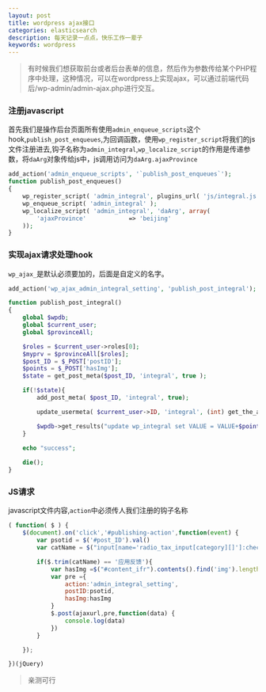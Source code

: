 ```yaml
---
layout: post
title: wordpress ajax接口
categories: elasticsearch
description: 每天记录一点点，快乐工作一辈子
keywords: wordpress
---
```


> 有时候我们想获取前台或者后台表单的信息，然后作为参数传给某个PHP程序中处理，这种情况，可以在wordpress上实现ajax，可以通过前端代码后/wp-admin/admin-ajax.php进行交互。


### 注册javascript

首先我们是操作后台页面所有使用`admin_enqueue_scripts`这个hook,`publish_post_enqueues`,为回调函数，使用`wp_register_script`将我们的js文件注册进去,钩子名称为`admin_integral`,`wp_localize_script`的作用是传递参数，将`daArg`对象传给js中，js调用访问为`daArg.ajaxProvince`

```PHP
add_action('admin_enqueue_scripts', '`publish_post_enqueues`');
function publish_post_enqueues()
{
    wp_register_script( 'admin_integral', plugins_url( 'js/integral.js', __FILE__ ),array( 'jquery' ));
    wp_enqueue_script( 'admin_integral' );
    wp_localize_script( 'admin_integral', 'daArg', array(
        'ajaxProvince'            => 'beijing'
    ));
}
```


### 实现ajax请求处理hook

`wp_ajax_`是默认必须要加的，后面是自定义的名字。

```PHP
add_action('wp_ajax_admin_integral_setting', 'publish_post_integral');

function publish_post_integral()
{
    global $wpdb;
    global $current_user;
    global $provinceAll;

    $roles = $current_user->roles[0];
    $myprv = $provinceAll[$roles];
    $post_ID = $_POST['postID'];
    $points = $_POST['hasImg'];
    $state = get_post_meta($post_ID, 'integral', true );

    if(!$state){
        add_post_meta( $post_ID, 'integral', true);

        update_usermeta( $current_user->ID, 'integral', (int) get_the_author_meta( 'integral', $current_user->ID ) + $points );

        $wpdb->get_results("update wp_integral set VALUE = VALUE+$points WHERE  province = '$myprv' ");
    }

    echo "success";
    
    die();
}

```

### JS请求

javascript文件内容,`action`中必须传人我们注册的钩子名称

```js
( function( $ ) {
    $(document).on('click','#publishing-action',function(event) {
        var psotid = $('#post_ID').val()
        var catName = $("input[name='radio_tax_input[category][]']:checked").parent().text()

        if($.trim(catName) == '应用反馈'){
            var hasImg =$("#content_ifr").contents().find('img').length > 0 ? 2 : 1
            var pre ={
                action:'admin_integral_setting',
                postID:psotid,
                hasImg:hasImg
            }
            $.post(ajaxurl,pre,function(data) {
                console.log(data)
            })
        }

    });

})(jQuery)
```


> 亲测可行